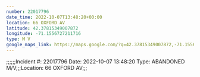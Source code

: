 ```yaml
---
number: 22017796
date_time: 2022-10-07T13:48:20+00:00
location: 66 OXFORD AV
latitude: 42.37815349007872
longitude: -71.1556727211716
type: M V
google_maps_link: https://maps.google.com/?q=42.37815349007872,-71.1556727211716
---
```


;;;;;;Incident #: 22017796  Date: 2022-10-07 13:48:20   Type: ABANDONED M/V;;;Location: 66 OXFORD AV;;;
